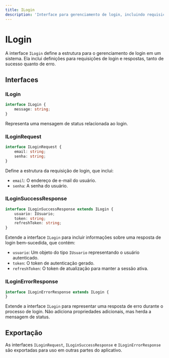 ```yaml
---
title: ILogin
description: 'Interface para gerenciamento de login, incluindo requisições e respostas de sucesso e erro.'
---
```


# ILogin

A interface `ILogin` define a estrutura para o gerenciamento de login em um sistema. Ela inclui definições para requisições de login e respostas, tanto de sucesso quanto de erro.

## Interfaces

### ILogin

```typescript
interface ILogin {
    message: string;
}
```

Representa uma mensagem de status relacionada ao login.

### ILoginRequest

```typescript
interface ILoginRequest {
    email: string;
    senha: string;
}
```

Define a estrutura da requisição de login, que inclui:

- `email`: O endereço de e-mail do usuário.
- `senha`: A senha do usuário.

### ILoginSuccessResponse

```typescript
interface ILoginSuccessResponse extends ILogin {
    usuario: IUsuario;
    token: string;
    refreshToken: string;
}
```

Extende a interface `ILogin` para incluir informações sobre uma resposta de login bem-sucedida, que contém:

- `usuario`: Um objeto do tipo `IUsuario` representando o usuário autenticado.
- `token`: O token de autenticação gerado.
- `refreshToken`: O token de atualização para manter a sessão ativa.

### ILoginErrorResponse

```typescript
interface ILoginErrorResponse extends ILogin {
}
```

Extende a interface `ILogin` para representar uma resposta de erro durante o processo de login. Não adiciona propriedades adicionais, mas herda a mensagem de status.

## Exportação

As interfaces `ILoginRequest`, `ILoginSuccessResponse` e `ILoginErrorResponse` são exportadas para uso em outras partes do aplicativo.